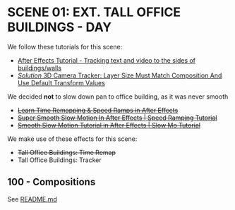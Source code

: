 # SCENE 01: EXT. TALL OFFICE BUILDINGS - DAY

We follow these tutorials for this scene:

- [After Effects Tutorial - Tracking text and video to the sides of buildings/walls](https://www.youtube.com/watch?v=-MPZe5u1I60)
- [*Solution* 3D Camera Tracker: Layer Size Must Match Composition And Use Default Transform Values](https://www.youtube.com/watch?v=oQtQ6CUV-Lg)

We decided **not** to slow down pan to office building, as it was never smooth
- ~~[Learn Time Remapping & Speed Ramps in After Effects](https://motionarray.com/learn/after-effects/time-remapping-in-after-effects/)~~
- ~~[Super Smooth Slow Motion In After Effects | Speed Ramping Tutorial](https://www.youtube.com/watch?app=desktop&v=Ras1QEYvH2M&t=0)~~
- ~~[Smooth Slow Motion Tutorial in After Effects | Slow Mo Tutorial](https://www.youtube.com/watch?v=rzP6SurYoJw)~~

We make use of these effects for this scene:

- ~~Tall Office Buildings: Time Remap~~
- Tall Office Buildings: Tracker

## 100 - Compositions

See [README.md](./100/README.md)